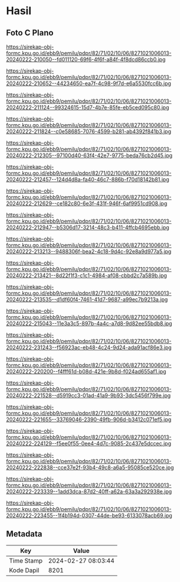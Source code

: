 # Hasil

## Foto C Plano

https://sirekap-obj-formc.kpu.go.id/ebb9/pemilu/pdpr/82/71/02/10/06/8271021006013-20240222-210050--fd011120-69f6-4f6f-a84f-4f8dcd86ccb0.jpg

https://sirekap-obj-formc.kpu.go.id/ebb9/pemilu/pdpr/82/71/02/10/06/8271021006013-20240222-210652--44234650-ea7f-4c98-9f7d-e6a5530fcc6b.jpg

https://sirekap-obj-formc.kpu.go.id/ebb9/pemilu/pdpr/82/71/02/10/06/8271021006013-20240222-211124--99324615-15d7-4b7e-85fe-eb5ced095c80.jpg

https://sirekap-obj-formc.kpu.go.id/ebb9/pemilu/pdpr/82/71/02/10/06/8271021006013-20240222-211824--c0e58685-7076-4599-b281-ab4392f841b3.jpg

https://sirekap-obj-formc.kpu.go.id/ebb9/pemilu/pdpr/82/71/02/10/06/8271021006013-20240222-212305--97100d40-63f4-42e7-9775-beda76cb2d45.jpg

https://sirekap-obj-formc.kpu.go.id/ebb9/pemilu/pdpr/82/71/02/10/06/8271021006013-20240222-212457--124d4d8a-fa40-46c7-886b-f70d18142b81.jpg

https://sirekap-obj-formc.kpu.go.id/ebb9/pemilu/pdpr/82/71/02/10/06/8271021006013-20240222-212629--ce182c80-6e3f-431f-946f-6af9951cd908.jpg

https://sirekap-obj-formc.kpu.go.id/ebb9/pemilu/pdpr/82/71/02/10/06/8271021006013-20240222-212947--b5306d17-3214-48c3-b411-4ffcb4695ebb.jpg

https://sirekap-obj-formc.kpu.go.id/ebb9/pemilu/pdpr/82/71/02/10/06/8271021006013-20240222-213213--9488306f-bea2-4c18-9d4c-92e8a9d977a5.jpg

https://sirekap-obj-formc.kpu.go.id/ebb9/pemilu/pdpr/82/71/02/10/06/8271021006013-20240222-213421--8d22f1f3-c1c1-4984-af08-cbbd2c7a589b.jpg

https://sirekap-obj-formc.kpu.go.id/ebb9/pemilu/pdpr/82/71/02/10/06/8271021006013-20240222-213535--d1df60f4-7461-41d7-9687-a99ec7b9213a.jpg

https://sirekap-obj-formc.kpu.go.id/ebb9/pemilu/pdpr/82/71/02/10/06/8271021006013-20240222-215043--11e3a3c5-897b-4a4c-a7d8-9d82ee55bdb8.jpg

https://sirekap-obj-formc.kpu.go.id/ebb9/pemilu/pdpr/82/71/02/10/06/8271021006013-20240222-231243--f56923ac-eb48-4c24-9d24-ada91acf86e3.jpg

https://sirekap-obj-formc.kpu.go.id/ebb9/pemilu/pdpr/82/71/02/10/06/8271021006013-20240222-220200--f4fff61d-b08d-421e-9b8d-f024ad655af1.jpg

https://sirekap-obj-formc.kpu.go.id/ebb9/pemilu/pdpr/82/71/02/10/06/8271021006013-20240222-221528--d5919cc3-01ad-41a9-9b93-3dc5456f799e.jpg

https://sirekap-obj-formc.kpu.go.id/ebb9/pemilu/pdpr/82/71/02/10/06/8271021006013-20240222-221655--33769046-2390-49fb-906d-b3412c071ef5.jpg

https://sirekap-obj-formc.kpu.go.id/ebb9/pemilu/pdpr/82/71/02/10/06/8271021006013-20240222-224129--f5ee0f55-0ee4-4d7c-9085-2c437e5dccec.jpg

https://sirekap-obj-formc.kpu.go.id/ebb9/pemilu/pdpr/82/71/02/10/06/8271021006013-20240222-222838--cce37e2f-93b4-49c8-a6a5-95085ce520ce.jpg

https://sirekap-obj-formc.kpu.go.id/ebb9/pemilu/pdpr/82/71/02/10/06/8271021006013-20240222-223339--1add3dca-87d2-40ff-a62a-63a3a292938e.jpg

https://sirekap-obj-formc.kpu.go.id/ebb9/pemilu/pdpr/82/71/02/10/06/8271021006013-20240222-223455--1f4b194d-0307-44de-be93-6133078acb69.jpg


## Metadata

| Key        | Value               |
| ---------- | ------------------- |
| Time Stamp | 2024-02-27 08:03:44 |
| Kode Dapil | 8201                |



